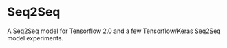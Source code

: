# Seq2Seq

A Seq2Seq model for Tensorflow 2.0 and a few Tensorflow/Keras Seq2Seq model experiments.
